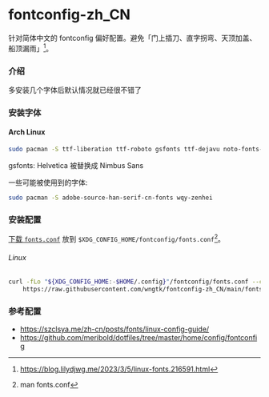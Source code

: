 # fontconfig-zh_CN

针对简体中文的 fontconfig 偏好配置。避免<span lang="ja">「门上插刀、直字拐弯、天顶加盖、船顶漏雨」</span>[^门上插刀]。

[^门上插刀]: https://blog.lilydjwg.me/2023/3/5/linux-fonts.216591.html

### 介绍

多安装几个字体后默认情况就已经很不错了

### 安装字体

#### Arch Linux
```sh
sudo pacman -S ttf-liberation ttf-roboto gsfonts ttf-dejavu noto-fonts-cjk noto-fonts-emoji adobe-source-code-pro-fonts
```

gsfonts: Helvetica 被替换成 Nimbus Sans

一些可能被使用到的字体:

```sh
sudo pacman -S adobe-source-han-serif-cn-fonts wqy-zenhei
```



### 安装配置

[下载 `fonts.conf`](https://raw.githubusercontent.com/wngtk/fontconfig-zh_CN/main/fonts.conf) 放到 `$XDG_CONFIG_HOME/fontconfig/fonts.conf`[^fonts.conf]。

###### Linux
```sh
curl -fLo "${XDG_CONFIG_HOME:-$HOME/.config}"/fontconfig/fonts.conf --create-dirs \
    https://raw.githubusercontent.com/wngtk/fontconfig-zh_CN/main/fonts.conf
```

[^fonts.conf]: man fonts.conf

### 参考配置

- https://szclsya.me/zh-cn/posts/fonts/linux-config-guide/
- https://github.com/meribold/dotfiles/tree/master/home/config/fontconfig
